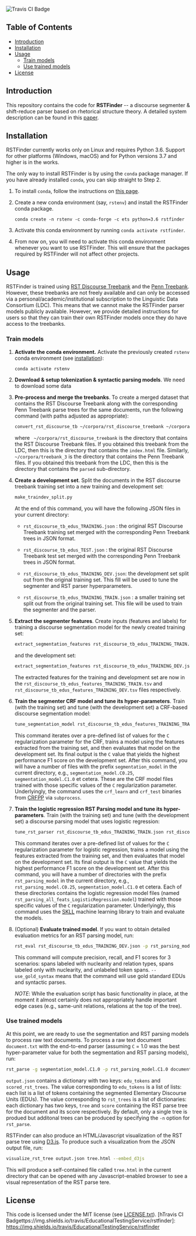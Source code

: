 ![Travis CI Badge](https://img.shields.io/travis/EducationalTestingService/rstfinder)

## Table of Contents

* [Introduction](#introduction)
* [Installation](#installation)
* [Usage](#usage)
   * [Train models](#train-models)
   * [Use trained models](#use-trained-models)
* [License](#license)


## Introduction

This repository contains the code for **RSTFinder** -- a discourse segmenter & shift-reduce parser based on rhetorical structure theory.  A detailed system description can be found in this [paper](http://arxiv.org/abs/1505.02425).

## Installation

RSTFinder currently works only on Linux and requires Python 3.6. Support for other platforms (Windows, macOS) and for Python versions 3.7 and higher is in the works.

The only way to install RSTFinder is by using the `conda` package manager. If you have already installed `conda`, you can skip straight to Step 2.

1. To install `conda`, follow the instructions on [this page](https://conda.io/projects/conda/en/latest/user-guide/install/index.html). 

2. Create a new conda environment (say, `rstenv`) and install the RSTFinder conda package.

    ```
    conda create -n rstenv -c conda-forge -c ets python=3.6 rstfinder
    ```

3. Activate this conda environment by running `conda activate rstfinder`. 

4. From now on, you will need to activate this conda environment whenever you want to use RSTFinder. This will ensure that the packages required by RSTFinder will not affect other projects.

## Usage

RSTFinder is trained using [RST Discourse Treebank](https://catalog.ldc.upenn.edu/LDC2002T07) and the [Penn Treebank](https://catalog.ldc.upenn.edu/LDC99T42). However, these treebanks are not freely available and can only be accessed via a personal/academic/institutional subscription to the Linguistic Data Consortium (LDC). This means that we cannot make the RSTFinder parser models publicly available. However, we provide detailed instructions for users so that they can train their own RSTFinder models once they do have access to the treebanks.

### Train models

1. **Activate the conda environment.** Activate the previously created `rstenv` conda environment (see [installation](#installation)):

    ```bash
    conda activate rstenv
    ```

2. **Download & setup tokenization & syntactic parsing models**. We need to download some data 

2. **Pre-process and merge the treebanks**. To create a merged dataset that contains the RST Discourse Treebank along with the corresponding Penn Treebank parse trees for the same documents, run the following command (with paths adjusted as appropriate):

    ```bash
    convert_rst_discourse_tb ~/corpora/rst_discourse_treebank ~/corpora/treebank_3
    ```

    where ` ~/corpora/rst_discourse_treebank` is the directory that contains the RST Discourse Treebank files. If you obtained this treebank from the LDC, then this is the directory that contains the `index.html` file. Similarly, `~/corpora/treebank_3` is the directory that contains the Penn Treebank files. If you obtained this treebank from the LDC, then this is the directory that contains the `parsed` sub-directory.

3. **Create a development set**. Split the documents in the RST discourse treebank training set into a new training and development set:

    ```bash
    make_traindev_split.py
    ```

    At the end of this command, you will have the following JSON files in your current directory:

    - `rst_discourse_tb_edus_TRAINING.json` : the original RST Discourse Treebank training set merged with the corresponding Penn Treebank trees in JSON format. 

    - `rst_discourse_tb_edus_TEST.json` : the original RST Discourse Treebank test set merged with the corresponding Penn Treebank trees in JSON format. 

    - `rst_discourse_tb_edus_TRAINING_DEV.json`: the development set split out from the original training set. This fill will be used to tune the segmenter and RST parser hyperparameters. 

    - `rst_discourse_tb_edus_TRAINING_TRAIN.json` : a smaller training set split out from the original training set. This file will be used to train the segmenter and the parser. 

4. **Extract the segmenter features**. Create inputs (features and labels) for training a discourse segmentation model for the newly created training set:

    ```bash
    extract_segmentation_features rst_discourse_tb_edus_TRAINING_TRAIN.json rst_discourse_tb_edus_features_TRAINING_TRAIN.tsv
    ```

    and the development set:

    ```bash
    extract_segmentation_features rst_discourse_tb_edus_TRAINING_DEV.json rst_discourse_tb_edus_features_TRAINING_DEV.tsv
    ```

    The extracted features for the training and development set are now in the `rst_discourse_tb_edus_features_TRAINING_TRAIN.tsv` and `rst_discourse_tb_edus_features_TRAINING_DEV.tsv` files respectively.

5. **Train the segmenter CRF model and tune its hyper-parameters**. Train (with the training set) and tune (with the development set) a CRF-based discourse segmentation model:

    ```bash
    tune_segmentation_model rst_discourse_tb_edus_features_TRAINING_TRAIN.tsv rst_discourse_tb_edus_features_TRAINING_DEV.tsv segmentation_model
    ```

    This command iterates over a pre-defined list of values for the `C` regularization parameter for the CRF, trains a model using the features extracted from the training set, and then evaluates that model on the development set. Its final output is the `C` value that yields the highest performance F1 score on the development set. After this command, you will have a number of files with the prefix `segmentation_model` in the current directory, e.g., `segmentation_model.C0.25`, `segmentation_model.C1.0` et cetera. These are the CRF model files trained with those specific values of the `C` regularization parameter. Underlyingly, the command uses the `crf_learn` and `crf_test` binaries from [CRFPP](https://github.com/taku910/crfpp) via `subprocess`. 

6. **Train the logistic regression RST Parsing model and tune its hyper-parameters**. Train (with the training set) and tune (with the development set) a discourse parsing model that uses logistic regression:

    ```bash
    tune_rst_parser rst_discourse_tb_edus_TRAINING_TRAIN.json rst_discourse_tb_edus_TRAINING_DEV.json rst_parsing_model
    ```

    This command iterates over a pre-defined list of values for the `C` regularization parameter for logistic regression, trains a model using the features extracted from the training set, and then evaluates that model on the development set. Its final output is the `C` value that yields the highest performance F1 score on the development set. After this command, you will have a number of directories with the prefix `rst_parsing_model` in the current directory, e.g., `rst_parsing_model.C0.25`, `segmentation_model.C1.0` et cetera. Each of these directories contains the logistic regression model files (named `rst_parsing_all_feats_LogisticRegression.model`) trained with those specific values of the `C` regularization parameter.  Underlyingly, this command uses the [SKLL](https://skll.readthedocs.io) machine learning library to train and evaluate the models.

7. (Optional) **Evaluate trained model**. If you want to obtain detailed evaluation metrics for an RST parsing model, run:

    ```bash
    rst_eval rst_discourse_tb_edus_TRAINING_DEV.json -p rst_parsing_modelC1.0 --use_gold_syntax
    ```

    This command will compute precision, recall, and F1 scores for 3 scenarios: spans labeled with nuclearity and relation types, spans labeled only with nuclearity, and unlabeled token spans.  `--use_gold_syntax` means that the command will use gold standard EDUs and syntactic parses.

    *NOTE*: While the evaluation script has basic functionality in place, at the moment it almost certainly does not appropriately handle important edge cases (e.g., same-unit relations, relations at the top of the tree). 

### Use trained models

At this point, we are ready to use the segmentation and RST parsing models to process raw text documents. To process a raw text document `document.txt` with the end-to-end parser (assuming `C` = 1.0 was the best hyper-parameter value for both the segmentation and RST parsing models), run:

```bash
rst_parse -g segmentation_model.C1.0 -p rst_parsing_model.C1.0 document.txt > output.json
```

`output.json` contains a dictionary with two keys: `edu_tokens` and `scored_rst_trees`. The value corresponding to `edu_tokens` is a list of lists: each list is a list of tokens containing the segmented Elementary Discourse Units (EDUs). The value corresponding to `rst_trees` is a list of dictionaries: each dictionary has two keys, `tree` and `score` containing the RST parse tree for the document and its score respectively. By default, only a single tree is produed but additonal trees can be produced by specifying the `-n` option for `rst_parse`. 

RSTFinder can also produce an HTML/Javascript visualization of the RST parse tree using [D3.js](http://d3js.org/). To produce such a visualization from the JSON output file, run:

```bash
visualize_rst_tree output.json tree.html --embed_d3js
```

This will produce a self-contained file called `tree.html` in the current directory that can be opened with any Javascript-enabled browser to see a visual representation of the RST parse tere.


## License

This code is licensed under the MIT license (see [LICENSE.txt](LICENSE.txt)).
[hTravis CI Badgettps://img.shields.io/travis/EducationalTestingService/rstfinder]: https://img.shields.io/travis/EducationalTestingService/rstfinder

